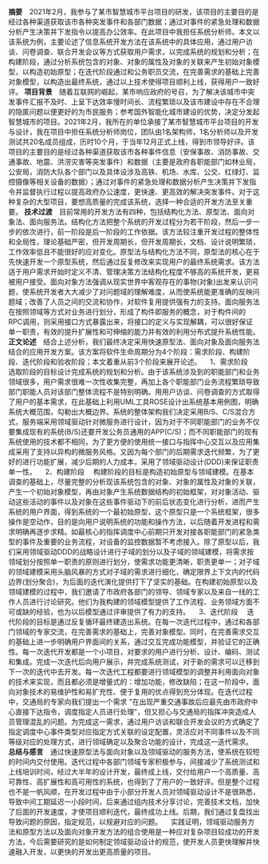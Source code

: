 **摘要**&emsp;2021年2月，我参与了某市智慧城市平台项目的研发，该项目的主要目的是经过各种渠道获取该市各种突发事件和各部门数据；通过对事件的紧急处理和数据分析产生决策并下发指令以提高办公效率。在此项目中我担任系统分析师。本文以该系统为例，主要论述了信息系统开发方法在该系统中的具体应用，通过用户访谈、问卷调查、联合开发会议等方式获取用户需求，以完成系统的规划和分析；在构建阶段，通过分析系统包含的对象、对象的属性及对象的关联来产生初始对象模型，以构造初始原型；在迭代阶段通过和公务职员交流，在完善需求的基础上完善对象模型，以构造出最终系统，通过以上技术使得项目顺利上线，获得用户一致好评。
**项目背景**&emsp;随着互联网的崛起，某市响应政府的号召，为了解决该城市中突发事件汇报不及时、上呈下达效率慢时间长、流程繁琐以及该市建设中存在不合理的隐匿问题以便更好的为市民服务；参考国外智能化城市建设的优势，决定分发起智慧城市的项目。2021年2月，我所在的单位承接了某市智慧城市平台项目的开发与设计，我在项目中担任系统分析师岗位，团队由1名架构师，1名分析师以及开发测试共20名成员组成，历时10个月，于当年12月正式上线，得到市领导好评。该项目的主要目的是经过各种渠道获取该市各种事件信息（安保事故、消防事故、交通事故、地震、洪涝灾害等突发事件）和数据（主要是政府各职能部门如林业局，公安局，消防大队各个部门以及具体设涉及高铁、机场、水库、公交、红绿灯、监控摄像等相关设备的数据）；通过对事件的紧急处理和数据分析产生决策并下发指令并监督执行过程以提高政府办公速度，更快速、更高效的解决突发事件。对于这种复杂的大型项目，要想高质量的完成该系统，选择一种合适的开发方法至关重要。
**技术过渡**&emsp;目前常用的开发方法有四种，包括结构化方法、原型法、面向对象法、面向服务法。结构化方法把整个系统的开发过程分为若干阶段，然后一步一步的依次进行，前一阶段是后一阶段的工作依据。该方法较注重开发过程的整体性和全局性，理论基础严密，但开发周期长，但开发周期长，文档、设计说明繁琐，工作效率低且不能很好的应对变化。原型法与结构化方法不同，原型法的核心在于先快速开发一个原型系统，然后通过反复修改来实现用户的最终系统需求。该方法适于用户需求开始时定义不清、管理决策方法结构化程度不够高的系统开发，更易被用户接受。面向对象方法强调从现实世界中客观存在的事物(对象)出发来认识问题，使系统开发者大大减少了对问题域的理解难度，从而使系统能更准确的反映问题域；改善了人员之间的交流和协作，对软件复用提供强有力的支持。面向服务法在按照领域等方式对业务进行划分，形成了构件即服务的概念，对于构件间的RPC调用，则采用接口方式暴露出来，将接口的定义与实现解耦，可以很好保证单一职责，有效的提升扩展性和可伸缩的能力并有效的利用分布式提升系统性能。
**正文论述**&emsp;结合上述分析，我们最终决定采用快速原型法、面向对象及面向服务法结合的应用开发方案。该方案将软件生命周期分为4个阶段：需求阶段、构建阶段、迭代阶段和验收阶段；本文着重从前3个阶段来展开论述。
&emsp;1、需求阶段
&emsp;选取阶段的目标设计完成系统的规划和分析。由于该系统涉及到的职能部门和业务领域很多，用户需求很难一次性收集完整，再加上各个职能部门业务流程繁琐导致部门职能人员对该部门整体流程不是特别明确。用用户访谈、问卷调查的方式取得了用户的基本需求，在此基础上利用UML工具ROSE设计出系统基本用例图，明确系统大概范围，勾勒出大概边界。系统的整体架构我们决定采用B/S、C/S混合方式，服务端采用领域驱动针对微服务进行设计，因为对于不同职能部门的业务不仅要集成现有的系统(B/S)还要开发公务员通用的APP(C/S)；而不同职能部门的现有系统使用的技术都不相同，为了更方便的使用统一接口与指挥中心交互以及应用集成采用了支持以异构的微服务风格。又因为每个部门的后期需求迭代频繁，为了更好的进行功能扩展，减少后期的人力成本，采用了领域驱动设计(DDD)来保证职责单一性。
&emsp;2、构建阶段
&emsp;构建阶段的目标是构造初始原型与领域建模。在基本调查的基础上，尽量完整的分析现该系统包含的对象、对象的属性及对象的关联，产生一个初始对象模型，再由对象产生系统数据结构的初始框架，对对象活动、驱动这些活动的事件以及对象在这些事件驱动下的前后状态变化进行分析，进而产生系统的用户界面，得到系统的一个最初始原型，这个原型只是一个系统框架，很多操作是空动作，目的是向用户说明系统的功能和操作方法，以后随着开发进程和需求明确再逐步求精。如最核心的指挥调度中心前期只开发对接各职能部门的紧急类型的事件及重要的业务流程，对设备的监控数据暂不考虑接入。除了原型以后，我们采用领域驱动DDD的战略设计进行子域的划分以及子域的领域建模，将需求按领域划分按照单一职责的原则进行划分，使需求功能更清晰，职责更单一；对子域的领域建模采用头脑风暴的方式对子域的需求进行细化，确定限界上下文内的代码边界(划分聚合)，为后面的迭代演化提供打下了坚实的基础。在构建初始原型以及领域建模的过程中，我们邀请了市政府各部门的领导、领域专家以及来自一线的工作人员进行讨论研究。他们为我构建的领域模型提供了工作流程、业务领域方面不可或缺的经验，也为以后模型通过评审提供了有力的支持。
&emsp;3、迭代阶段
&emsp;迭代阶段的目标是通过反复循环最终建造出系统。在每一次迭代过程中，通过和各部门领域的专家交流，在完善需求的基础上，完善对象模型。同时，在完善需求交互的基础上进一步明确用户界面间的关系，通过交互完成功能模型，并验证它的正确性。每一次迭代开发都是一个小项目，对要求的用户进行分析、设计、编码、测试和集成。完成一次迭代后向用户展示，并完成系统测试，对于新的需求可以迁移到下一次的迭代中去开发。每一次迭代工程都要进行领域模型的调整并利用面向对象的技术来实现，而且都必须是增量式的：增加功能，修改缺陷；在这一阶段中，面向对象技术的易维护性和易扩充性、便于复用的优点得到充分体现。在迭代过程中，交通局的专家向我们提出一个需求 "在出现严重交通事故后应最先由市政府中心直接下达指令，调度指定人员进行处理"，但又担心与交通局的指挥冲突造成人员管理混乱的问题。为完成这一需求，通过用户访谈和联合开发会议的方式确定了指定调度中心事件类型对应指定方式关联的设定配置，灵活应对不同事件以及不同等级对应的处理方式，进行领域确定以及聚合功能的设计，完成这一迭代需求。
**总结与感言**&emsp;通过快速原型法与面向对象以及领域驱动的服务方法，使系统在较短的时间内交付使用。迭代过程中各部门领域专家积极参与，间接减少了系统测试和上线培训时间，经过大半年的设计开发，最终成上线，交付给用户一个高质量、高可靠性、高扩展性和高可用性的系统，也得到了了用户的一致好评。但是整个过程也不是一帆风顺，在开发过程中由于小部分开发人员对领域驱动设计不是很熟悉，导致中间工期延迟一小段时间，后来通过组内技术分享讨论，完善技术文档，加快了后面的开发速度，才使项目顺利迭代，最终成功上线。后期，我们通过复盘找出导致问题的原因，指定规范，以规避对应的问题。
&emsp;实践证明，领域驱动服务方法和原型方法以及面向对象开发方法的组合使用是一种应对复杂项目较成功的开发方法，今后需要研究的是如何制定领域驱动设计的规范，使开发人员更快理解并快速融入开发，以更快的开发出更高质量的项目。

<!--stackedit_data:
eyJoaXN0b3J5IjpbMTUzNTMxODc2OV19
-->